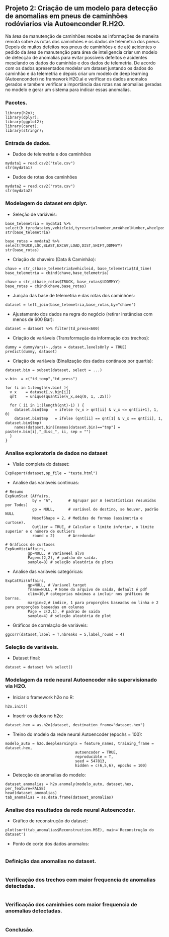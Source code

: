 ## Projeto 2: Criação de um modelo para detecção de anomalias em pneus de caminhões rodóviarios via Autoenconder R.H2O.

Na área de manutenção de caminhões recebe as informações de maneira remota sobre as rotas dos caminhões e os dados de telemetria dos pneus. Depois de muitos defeitos nos pneus de caminhões e de até acidentes o pedido da área de manutenção para área de inteligencia criar um modelo de detecção de anomalias para evitar possíveis defeitos e acidentes mesclando os dados do caminhão e dos dados de telemetria. De acordo com os dados apresentados modelar um dataset juntando os dados do caminhão e da telemetria e depois criar um modelo de deep learning (Autoenconder) no framework H2O.ai e verificar os dados anomalos gerados e tambem verificar a importância das rotas nas anomalias geradas no modelo e gerar um sistema para indicar essas anomalias.

### Pacotes.
```{r, cache=FALSE, message=FALSE, warning=FALSE}
library(h2o);
library(dplyr);
library(ggplot2);
library(caret);
library(stringr);
```

### Entrada de dados.
* Dados de telemetria e dos caminhões
```{r, cache=FALSE, message=FALSE, warning=FALSE}
mydata1 = read.csv2("tele.csv")
str(mydata1)
```

* Dados de rotas dos caminhões
```{r, cache=FALSE, message=FALSE, warning=FALSE}
mydata2 = read.csv2("rota.csv")
str(mydata2)
```

### Modelagem do dataset em dplyr.
* Seleção de variáveis:
```{r, cache=FALSE, message=FALSE, warning=FALSE}
base_telemetria = mydata1 %>% select(h_tyredatakey,vehicleid,tyreserialnumber,mrxWheelNumber,wheelpositionname,td_time,td_press,td_temp)
str(base_telemetria)

base_rotas = mydata2 %>% select(TRUCK,LOC,BLAST,EXCAV,LOAD,DIST,SHIFT,DDMMYY)
str(base_rotas)
```

* Criação do chaveiro (Data & Caminhão):
```{r, cache=FALSE, message=FALSE, warning=FALSE}
chave = str_c(base_telemetria$vehicleid, base_telemetria$td_time)
base_telemetria = cbind(chave,base_telemetria)

chave = str_c(base_rotas$TRUCK, base_rotas$tDDMMYY)
base_rotas = cbind(chave,base_rotas)
```

* Junção das base de telemetria e das rotas dos caminhões:
```{r, cache=FALSE, message=FALSE, warning=FALSE}
dataset = left_join(base_telemetria,base_rotas,by="chave")
```

* Ajustamento dos dados na regra do negócio (retirar instâncias com menos de 600 Bar):
```{r, cache=FALSE, message=FALSE, warning=FALSE}
dataset = dataset %>% filter(td_press<600)
```

* Criação de variáveis (Transformação da informação dos trechos):
```{r, cache=FALSE, message=FALSE, warning=FALSE}
dummy = dummyVars(~.,data = dataset,levelsOnly = TRUE)
predict(dummy, dataset)
```

* Criação de variáveis (Binalização dos dados contínuos por quartis):
```{r, cache=FALSE, message=FALSE, warning=FALSE}
dataset.bin = subset(dataset, select = ...)

v.bin  = c("td_temp","td_press")

for (i in 1:length(v.bin) ){ 
  v_x    = dataset[,v.bin[i]]
  qnt    = unique(quantile(v_x,seq(0, 1, .25)))
 
  for ( ii in 1:(length(qnt)-1) ) {
    dataset.bin$tmp   = ifelse (v_x > qnt[ii] & v_x <= qnt[ii+1], 1, 0)
    dataset.bin$tmp   = ifelse (qnt[ii] == qnt[1] & v_x == qnt[ii], 1, dataset.bin$tmp)
    names(dataset.bin)[names(dataset.bin)=="tmp"] = paste(v.bin[i],"_disc_", ii, sep = "")
  }
}
```

### Analise exploratoria de dados no dataset

* Visão completa do dataset:
```{r, cache=FALSE, message=FALSE, warning=FALSE}
ExpReport(dataset,op_file = "teste.html")
```

* Analise das variáveis continuas:
```{r, cache=FALSE, message=FALSE, warning=FALSE}
# Resumo 
ExpNumStat (Affairs, 
            by = "A",       # Agrupar por A (estatísticas resumidas por Todos)
            gp = NULL,      # variável de destino, se houver, padrão NULL
            MesofShape = 2, # Medidas de formas (assimetria e curtose).
            Outlier = TRUE, # Calcular o limite inferior, o limite superior e o número de outliers
            round = 2)      # Arredondar

# Gráficos de curtoses
ExpNumViz(Affairs,
          gp=NULL, # Variaveel alvo
          Page=c(2,2), # padrão de saída. 
          sample=8) # seleção aleatória de plots
```

* Analise das variáveis categóricas:
```{r, cache=FALSE, message=FALSE, warning=FALSE}
ExpCatViz(Affairs,
          gp=NULL, # Variavel target
          fname=NULL, # Nome do arquivo de saida, default é pdf
          clim=10,# categorias máximas a incluir nos gráficos de barras.
          margin=2,# índice, 1 para proporções baseadas em linha e 2 para proporções baseadas em colunas
          Page = c(2,1), # padrao de saida
          sample=4) # seleção aleatória de plot
```

* Gráficos de correlação de variáveis:
```{r, cache=FALSE, message=FALSE, warning=FALSE}
ggcorr(dataset,label = T,nbreaks = 5,label_round = 4)
```

### Seleção de variáveis.

* Dataset final:
```{r, cache=FALSE, message=FALSE, warning=FALSE}
dataset = dataset %>% select()
```

### Modelagem da rede neural Autoencoder não supervisionado via H2O.

* Iniciar o framework h2o no R:
```{r, cache=FALSE, message=FALSE, warning=FALSE}
h2o.init()
```

* Inserir os dados no h2o:
```{r, cache=FALSE, message=FALSE, warning=FALSE}
dataset.hex = as.h2o(dataset, destination_frame="dataset.hex")
```

* Treino do modelo da rede neural Autoencoder (epochs = 100):
```{r, cache=FALSE, message=FALSE, warning=FALSE}
modelo_auto = h2o.deeplearning(x = feature_names, training_frame = dataset.hex,
                               autoencoder = TRUE,
                               reproducible = T,
                               seed = 547813,
                               hidden = c(6,5,6), epochs = 100)                         
```

* Detecção de anomalias do modelo:
```{r, cache=FALSE, message=FALSE, warning=FALSE}
dataset_anomalias = h2o.anomaly(modelo_auto, dataset.hex, per_feature=FALSE)
head(dataset_anomalias)
tab_anomalias = as.data.frame(dataset_anomalias)
```

### Analise dos resultados da rede neural Autoencoder.

* Gráfico de reconstrução do dataset:
```{r, cache=FALSE, message=FALSE, warning=FALSE}
plot(sort(tab_anomalias$Reconstruction.MSE), main='Reconstrução do dataset')
```

* Ponto de corte dos dados anomalos:
```{r, cache=FALSE, message=FALSE, warning=FALSE}

```

### Definição das anomalias no dataset.
```{r, cache=FALSE, message=FALSE, warning=FALSE}

```

### Verificação dos trechos com maior frequencia de anomalias detectadas.
```{r, cache=FALSE, message=FALSE, warning=FALSE}

```

### Verificação dos caminhões com maior frequencia de anomalias detectadas.
```{r, cache=FALSE, message=FALSE, warning=FALSE}

```

### Conclusão.
